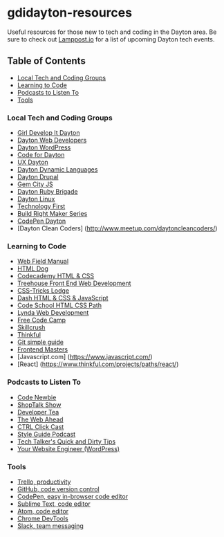 # gdidayton-resources
Useful resources for those new to tech and coding in the Dayton area.
Be sure to check out [Lamppost.io](https://lamppost.io/) for a list of upcoming Dayton tech events.

## Table of Contents
  * [Local Tech and Coding Groups](#chapter-1)
  * [Learning to Code](#chapter-2)
  * [Podcasts to Listen To](#chapter-3)
  * [Tools](#chapter-4)

### Local Tech and Coding Groups <a id="chapter-1"></a>
- [Girl Develop It Dayton](www.gdidayton.com)
- [Dayton Web Developers](http://www.meetup.com/dayton-web-developers/)
- [Dayton WordPress](http://www.meetup.com/Dayton-WordPress/)
- [Code for Dayton](http://www.meetup.com/Code-for-Dayton/)
- [UX Dayton](http://www.meetup.com/UXDayton/)
- [Dayton Dynamic Languages](http://www.meetup.com/Dayton-Dynamic-Languages-User-Group/)
- [Dayton Drupal](http://www.meetup.com/drupal-dayton/)
- [Gem City JS](http://gemcityjs.com/)
- [Dayton Ruby Brigade](http://www.meetup.com/daytonrb/)
- [Dayton Linux](http://www.dma1.org/linux/)
- [Technology First](http://technologyfirst.org/)
- [Build Right Maker Series](http://buildright.io/maker-series/)
- [CodePen Dayton](http://www.meetup.com/CodePen-Dayton/)
- [Dayton Clean Coders] (http://www.meetup.com/daytoncleancoders/)

### Learning to Code <a id="chapter-2"></a>
- [Web Field Manual](http://webfieldmanual.com/code.html)
- [HTML Dog](http://www.htmldog.com/guides)
- [Codecademy HTML & CSS](http://www.codecademy.com/tracks/web)
- [Treehouse Front End Web Development](http://teamtreehouse.com/tracks/front-end-web-development)
- [CSS-Tricks Lodge](https://css-tricks.com/lodge/)
- [Dash HTML & CSS & JavaScript](https://dash.generalassemb.ly/)
- [Code School HTML CSS Path](https://www.codeschool.com/paths/html-css)
- [Lynda Web Development](http://www.lynda.com/Web-Development-training-tutorials/1471-0.html?category=beginner_337%2chtml_224&previousCategory=50)
- [Free Code Camp](http://www.freecodecamp.com/)
- [Skillcrush](http://skillcrush.com/)
- [Thinkful](https://www.thinkful.com/)
- [Git simple guide](http://rogerdudler.github.io/git-guide/)
- [Frontend Masters](http://www.frontendmasters.com)
- [Javascript.com] (https://www.javascript.com/)
- [React] (https://www.thinkful.com/projects/paths/react/)

### Podcasts to Listen To <a id="chapter-3"></a>
- [Code Newbie](http://www.codenewbie.org/podcast)
- [ShopTalk Show](http://shoptalkshow.com/)
- [Developer Tea](https://developertea.com/)
- [The Web Ahead](http://5by5.tv/webahead)
- [CTRL Click Cast](http://ctrlclickcast.com/)
- [Style Guide Podcast](http://styleguides.io/podcast/)
- [Tech Talker's Quick and Dirty Tips](http://www.quickanddirtytips.com/tech-talker)
- [Your Website Engineer (WordPress)](http://yourwebsiteengineer.com/category/podcast/)

### Tools <a id="chapter 4"></a>
- [Trello, productivity](https://trello.com/)
- [GitHub, code version control](https://github.com/)
- [CodePen, easy in-browser code editor](http://codepen.io/)
- [Sublime Text, code editor](http://www.sublimetext.com/)
- [Atom, code editor](https://atom.io/)
- [Chrome DevTools](http://www.sublimetext.com/)
- [Slack, team messaging](https://slack.com/)
